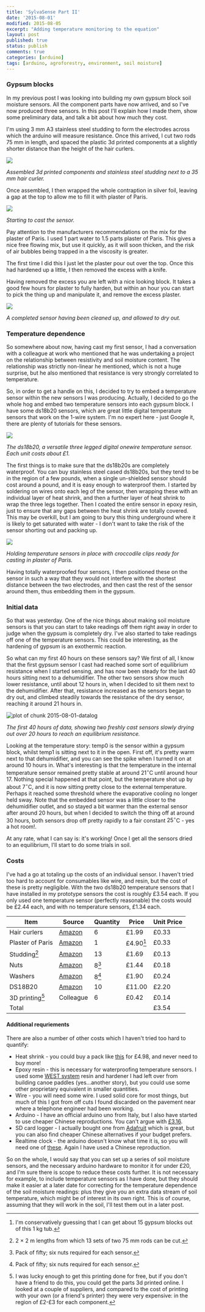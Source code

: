 ```yaml
---
title: 'SylvaSense Part II'
date: '2015-08-01'
modified: 2015-08-05
excerpt: "Adding temperature monitoring to the equation"
layout: post
published: true
status: publish
comments: true
categories: [arduino]
tags: [arduino, agroforestry, environment, soil moisture]
---
```

 

 
### Gypsum blocks
 
In my previous post I was looking into building my own gypsum block soil moisture sensors. All the component parts have now arrived, and so I've now produced three sensors. In this post I'll explain how I made them, show some preliminary data, and talk a bit about how much they cost.
 
I'm using 3 mm A3 stainless steel studding to form the electrodes across which the arduino will measure resistance. Once this arrived, I cut two rods 75 mm in length, and spaced the plastic 3d printed components at a slightly shorter distance than the height of the hair curlers.
 
![](/figures/2015-08-01-assembly.jpg)
 
*Assembled 3d printed components and stainless steel studding next to a 35 mm hair curler.*
 
Once assembled, I then wrapped the whole contraption in silver foil, leaving a gap at the top to allow me to fill it with plaster of Paris.
 
![](/figures/2015-08-01-casting1.jpg)
 
*Starting to cast the sensor.*
 
Pay attention to the manufacturers recommendations on the mix for the plaster of Paris. I used 1 part water to 1.5 parts plaster of Paris. This gives a nice free flowing mix, but use it quickly, as it will soon thicken, and the risk of air bubbles being trapped in a the viscosity is greater.
 
The first time I did this I just let the plaster pour out over the top. Once this had hardened up a little, I then removed the excess with a knife.
 
Having removed the excess you are left with a nice looking block. It takes a good few hours for plaster to fully harden, but within an hour you can start to pick the thing up and manipulate it, and remove the excess plaster.
 
![](/figures/2015-08-01-completed-sensor1.jpg)
 
*A completed sensor having been cleaned up, and allowed to dry out.*
 
### Temperature dependence
 
So somewhere about now, having cast my first sensor, I had a conversation with a colleague at work who mentioned that he was undertaking a project on the relationship between resistivity and soil moisture content. The relationship was strictly non-linear he mentioned, which is not a huge surprise, but he also mentioned that resistance is very strongly correlated to temperature.
 
So, in order to get a handle on this, I decided to try to embed a temperature sensor within the new sensors I was producing. Actually, I decided to go the whole hog and embed two temperature sensors into each gypsum block. I have some ds18b20 sensors, which are great little digital temperature sensors that work on the 1-wire system. I'm no expert here - just Google it, there are plenty of tutorials for these sensors.
 
![](/figures/2015-08-01-ds18b20.jpg)
 
*The ds18b20, a versatile three legged digital onewire temperature sensor. Each unit costs about £1.*
 
The first things is to make sure that the ds18b20s are completely waterproof. You can buy stainless steel cased ds18b20s, but they tend to be in the region of a few pounds, when a single un-shielded sensor should cost around a pound, and it is easy enough to waterproof them. I started by soldering on wires onto each leg of the sensor, then wrapping these with an individual layer of heat shrink, and then a further layer of heat shrink to wrap the three legs together. Then I coated the entire sensor in epoxy resin, just to ensure that any gaps between the heat shrink are totally covered. This may be overkill, but I am going to bury this thing underground where it is likely to get saturated with water - I don't want to take the risk of the sensor shorting out and packing up.
 
![](/figures/2015-08-01-ds18b20-position.jpg)
 
*Holding temperature sensors in place with croccodile clips ready for casting in plaster of Paris.*
 
 
Having totally waterproofed four sensors, I then positioned these on the sensor in such a way that they would not interfere with the shortest distance between the two electrodes, and then cast the rest of the sensor around them, thus embedding them in the gypsum.
 
### Initial data
 
So that was yesterday. One of the nice things about making soil moisture sensors is that you can start to take readings off them right away in order to judge when the gypsum is completely dry. I've also started to take readings off one of the temperature sensors. This could be interesting, as the hardening of gypsum is an exothermic reaction.
 
So what can my first 40 hours on these sensors say? We first of all, I know that the first gypsum sensor I cast had reached some sort of equilibrium resistance when I started sensing, and has now been steady for the last 40 hours sitting next to a dehumidifier. The other two sensors show much lower resistance, until about 12 hours in, when I decided to sit them next to the dehumidifier. After that, resistance increased as the sensors began to dry out, and climbed steadily towards the resistance of the dry sensor, reaching it around 21 hours in.
 
![plot of chunk 2015-08-01-datalog](/figures/2015-08-01-datalog-1.png) 
 
*The first 40 hours of data, showing two freshly cast sensors slowly drying out over 20 hours to reach an equilibrium resistance.*
 
Looking at the temperature story: temp0 is the sensor within a gypsum block, whilst temp1 is sitting next to it in the open. First off, it's pretty warm next to that dehumidifier, and you can see the spike when I turned it on at around 10 hours in. What's interesting is that the temperature in the internal temperature sensor remained pretty stable at around $21^{\circ}$C until around hour 17. Nothing special happened at that point, but the temperature shot up by about $7^{\circ}$C, and it is now sitting pretty close to the external temperature. Perhaps it reached some threshold where the evaporative cooling no longer held sway. Note that the embedded sensor was a little closer to the dehumidifier outlet, and so stayed a bit warmer than the external sensor after around 20 hours, but when I decided to switch the thing off at around 30 hours, both sensors drop off pretty rapidly to a fair constant $25^{\circ}$C - yes a hot room!. 
 
At any rate, what I can say is: it's working! Once I get all the sensors dried to an equilibrium, I'll start to do some trials in soil. 
 
### Costs
 
I've had a go at totaling up the costs of an individual sensor. I haven't tried too hard to account for consumables like wire, and resin, but the cost of these is pretty negligible. With the two ds18b20 temperature sensors that I have installed in my prototype sensors the cost is roughly £3.54 each. If you only used one temperature sensor (perfectly reasonable) the costs would be £2.44 each, and with no temperature sensors, £1.34 each.
 
| Item | Source | Quantity | Price | Unit Price |
|---|---|---|---|---|
| Hair curlers  | [Amazon](http://www.amazon.co.uk/gp/product/B0119BJ1I0?psc=1&redirect=true&ref_=oh_aui_detailpage_o07_s00)| 6 | £1.99 | £0.33 |
| Plaster of Paris| [Amazon](http://www.amazon.co.uk/gp/product/B009K4S1PS?psc=1&redirect=true&ref_=oh_aui_detailpage_o09_s00)| 1 | £4.90[^1]| £0.33 |
Studding[^2]| [Amazon](http://www.amazon.co.uk/gp/product/B00SJHFUQ0?psc=1&redirect=true&ref_=oh_aui_detailpage_o06_s00)| 13 | £1.69 | £0.13|
Nuts|[Amazon](http://www.amazon.co.uk/gp/product/B00A6G3G2C?psc=1&redirect=true&ref_=oh_aui_detailpage_o00_s00)|8[^3]|£1.44| £0.18|
Washers|[Amazon](http://www.amazon.co.uk/gp/product/B00ET7RCXS?psc=1&redirect=true&ref_=oh_aui_detailpage_o01_s00)|8[^3]|£1.90| £0.24|
DS18B20|[Amazon](http://www.amazon.co.uk/gp/product/B00BJY8S8C?psc=1&redirect=true&ref_=oh_aui_detailpage_o02_s00)|10|£11.00|£2.20|
3D printing[^4]|Colleague|6|£0.42|£0.14|
|Total||||£3.54|
 
[^1]: I'm conservatively guessing that I can get about 15 gypsum blocks out of this 1 kg tub.
[^2]: 2 $\times$ 2 m lengths from which 13 sets of two 75 mm rods can be cut.
[^3]: Pack of fifty; six nuts required for each sensor.
[^4]: I was lucky enough to get this printing done for free, but if you don't have a friend to do this, you could get the parts 3d printed online. I looked at a couple of suppliers, and compared to the cost of printing with your own (or a friend's printer) they were very expensive: in the region of £2-£3 for each component.
 
#### Additional requriements
 
There are also a number of other costs which I haven't tried too hard to quantify:
 
* Heat shrink - you could buy a pack like [this](http://www.amazon.co.uk/dp/B00CHKUCWW/ref=sr_1_3?s=electronics&ie=UTF8&qid=1438728427&sr=1-3&keywords=heat+shrink) for £4.98, and never need to buy more!
* Epoxy resin - this is necessary for waterproofing temperature sensors. I used some [WEST system](http://www.westsystem.com/) resin and hardener I had left over from building canoe paddles (yes...another story), but you could use some other proprietary equivalent in smaller quantities.
* Wire - you will need some wire. I used solid core for most things, but much of this I got from off cuts I found discarded on the pavement near where a telephone engineer had been working.
* Arduino - I have an official arduino uno from Italy, but I also have started to use cheaper Chinese reproductions. You can't argue with [£3.16](http://www.amazon.co.uk/gp/product/B00QPUEFNW?psc=1&redirect=true&ref_=oh_aui_detailpage_o05_s00). 
* SD card logger - I actually bought one from [Adafruit](http://www.adafruit.com/) which is great, but you can also find cheaper Chinese alternatives if your budget prefers.
* Realtime clock - the arduino doesn't know what time it is, so you will need one of [these](http://www.amazon.co.uk/gp/product/B00K67X496?psc=1&redirect=true&ref_=oh_aui_search_detailpage). Again I have used a Chinese reproduction.
 
So on the whole, I would say that you can set up a series of soil moisture sensors, and the necessary arduino hardware to monitor it for under £20, and I'm sure there is scope to reduce these costs further. It is not necessary for example, to include temperature sensors as I have done, but they should make it easier at a later date for correcting for the temperature dependence of the soil moisture readings: plus they give you an extra data stream of soil temperature, which might be of interest in its own right. This is of course, assuming that they will work in the soil, I'll test them out in a later post.
 

